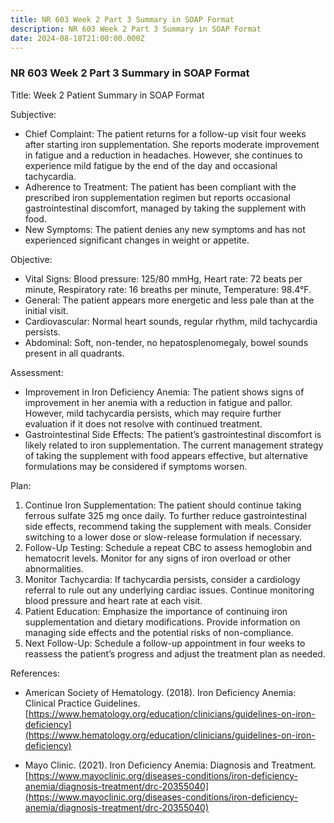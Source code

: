 ```yaml
---
title: NR 603 Week 2 Part 3 Summary in SOAP Format
description: NR 603 Week 2 Part 3 Summary in SOAP Format
date: 2024-08-18T21:00:00.000Z
---
```


### NR 603 Week 2 Part 3 Summary in SOAP Format

Title: Week 2 Patient Summary in SOAP Format

Subjective:

* Chief Complaint: The patient returns for a follow-up visit four weeks after starting iron supplementation. She reports moderate improvement in fatigue and a reduction in headaches. However, she continues to experience mild fatigue by the end of the day and occasional tachycardia.
* Adherence to Treatment: The patient has been compliant with the prescribed iron supplementation regimen but reports occasional gastrointestinal discomfort, managed by taking the supplement with food.
* New Symptoms: The patient denies any new symptoms and has not experienced significant changes in weight or appetite.

Objective:

* Vital Signs: Blood pressure: 125/80 mmHg, Heart rate: 72 beats per minute, Respiratory rate: 16 breaths per minute, Temperature: 98.4°F.
* General: The patient appears more energetic and less pale than at the initial visit.
* Cardiovascular: Normal heart sounds, regular rhythm, mild tachycardia persists.
* Abdominal: Soft, non-tender, no hepatosplenomegaly, bowel sounds present in all quadrants.

Assessment:

* Improvement in Iron Deficiency Anemia: The patient shows signs of improvement in her anemia with a reduction in fatigue and pallor. However, mild tachycardia persists, which may require further evaluation if it does not resolve with continued treatment.
* Gastrointestinal Side Effects: The patient’s gastrointestinal discomfort is likely related to iron supplementation. The current management strategy of taking the supplement with food appears effective, but alternative formulations may be considered if symptoms worsen.

Plan:

1. Continue Iron Supplementation: The patient should continue taking ferrous sulfate 325 mg once daily. To further reduce gastrointestinal side effects, recommend taking the supplement with meals. Consider switching to a lower dose or slow-release formulation if necessary.
2. Follow-Up Testing: Schedule a repeat CBC to assess hemoglobin and hematocrit levels. Monitor for any signs of iron overload or other abnormalities.
3. Monitor Tachycardia: If tachycardia persists, consider a cardiology referral to rule out any underlying cardiac issues. Continue monitoring blood pressure and heart rate at each visit.
4. Patient Education: Emphasize the importance of continuing iron supplementation and dietary modifications. Provide information on managing side effects and the potential risks of non-compliance.
5. Next Follow-Up: Schedule a follow-up appointment in four weeks to reassess the patient’s progress and adjust the treatment plan as needed.

References:

* American Society of Hematology. (2018). Iron Deficiency Anemia: Clinical Practice Guidelines. [https://www.hematology.org/education/clinicians/guidelines-on-iron-deficiency](https://www.hematology.org/education/clinicians/guidelines-on-iron-deficiency)

<!---->

* Mayo Clinic. (2021). Iron Deficiency Anemia: Diagnosis and Treatment. [https://www.mayoclinic.org/diseases-conditions/iron-deficiency-anemia/diagnosis-treatment/drc-20355040](https://www.mayoclinic.org/diseases-conditions/iron-deficiency-anemia/diagnosis-treatment/drc-20355040)
